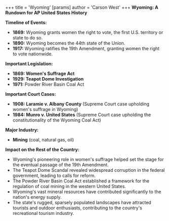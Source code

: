 +++
 title = 'Wyoming'
[params]
	author = 'Carson West'
+++
**Wyoming: A Rundown for AP United States History**

**Timeline of Events:**

* **1869:** Wyoming grants women the right to vote, the first U.S. territory or state to do so.
* **1890:** Wyoming becomes the 44th state of the Union.
* **1917:** Wyoming ratifies the 19th Amendment, granting women the right to vote nationwide.

**Important Legislation:**

* **1869: Women's Suffrage Act**
* **1929: Teapot Dome Investigation**
* **1971:** Powder River Basin Coal Act

**Important Court Cases:**

* **1908: Laramie v. Albany County** (Supreme Court case upholding women's suffrage in Wyoming)
* **1984: Munro v. United States** (Supreme Court case upholding the constitutionality of the Wyoming Coal Act)

**Major Industry:**

* **Mining** (coal, natural gas, oil)

**Impact on the Rest of the Country:**

* Wyoming's pioneering role in women's suffrage helped set the stage for the eventual passage of the 19th Amendment.
* The Teapot Dome Scandal revealed widespread corruption in the federal government, leading to calls for reform.
* The Powder River Basin Coal Act established a framework for the regulation of coal mining in the western United States.
* Wyoming's vast mineral resources have contributed significantly to the nation's energy supply.
* The state's rugged, sparsely populated landscapes have attracted tourists and outdoor enthusiasts, contributing to the country's recreational tourism industry.